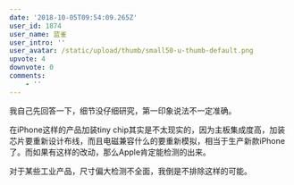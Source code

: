 ```yaml
---
date: '2018-10-05T09:54:09.265Z'
user_id: 1874
user_name: 蓝雀
user_intro: ''
user_avatar: /static/upload/thumb/small50-u-thumb-default.png
upvote: 4
downvote: 0
comments:
    - ''
---
```


我自己先回答一下，细节没仔细研究，第一印象说法不一定准确。

在iPhone这样的产品加装tiny chip其实是不太现实的，因为主板集成度高，加装芯片要重新设计布线，而且电磁兼容什么的要重新模拟，相当于生产新款iPhone了。而如果有这样的改动，那么Apple肯定能检测的出来。

对于某些工业产品，尺寸偏大检测不全面，我倒是不排除这样的可能。
